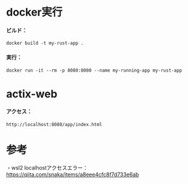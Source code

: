 # docker実行
#### ビルド：
```
docker build -t my-rust-app .
```
#### 実行：
```
docker run -it --rm -p 8080:8080 --name my-running-app my-rust-app
```

# actix-web
#### アクセス：
```
http://localhost:8080/app/index.html
```
# 参考
・wsl2 localhostアクセスエラー：https://qiita.com/snaka/items/a8eee4cfc8f7d733e6ab
